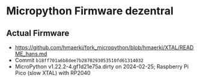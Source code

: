 # Micropython Firmware dezentral

## Actual Firmware

* https://github.com/hmaerki/fork_micropython/blob/hmaerki/XTAL/README_hans.md
* Commit `b18ff701a6b8dee7b2870293053510fd61314032`
* MicroPython v1.22.2-4.gf1d21e75a.dirty on 2024-02-25; Raspberry Pi Pico (slow XTAL) with RP2040
